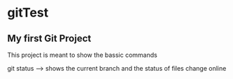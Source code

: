 # gitTest
## My first Git Project

This project is meant to show the bassic commands

git status --> shows the current branch and the status of files
change online
